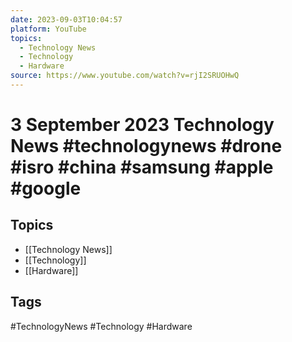 ```yaml
---
date: 2023-09-03T10:04:57
platform: YouTube
topics:
  - Technology News
  - Technology
  - Hardware
source: https://www.youtube.com/watch?v=rjI2SRUOHwQ
---
```

# 3 September 2023 Technology News #technologynews #drone #isro #china #samsung #apple #google

## Topics
- [[Technology News]]
- [[Technology]]
- [[Hardware]]

## Tags
#TechnologyNews #Technology #Hardware